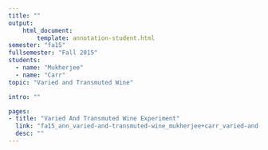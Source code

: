 ```yaml
---
title: ""
output:
    html_document:
        template: annotation-student.html
semester: "fa15"
fullsemester: "Fall 2015"
students:
  - name: "Mukherjee"
  - name: "Carr"
topic: "Varied and Transmuted Wine"

intro: ""

pages:
- title: "Varied And Transmuted Wine Experiment"
  link: "fa15_ann_varied-and-transmuted-wine_mukherjee+carr_varied-and-transmuted-wine-experiment.html"
  desc: ""
---
```

